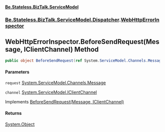 #### [Be.Stateless.BizTalk.ServiceModel](README.md 'README')
### [Be.Stateless.BizTalk.ServiceModel.Dispatcher](Be.Stateless.BizTalk.ServiceModel.Dispatcher.md 'Be.Stateless.BizTalk.ServiceModel.Dispatcher').[WebHttpErrorInspector](WebHttpErrorInspector.md 'Be.Stateless.BizTalk.ServiceModel.Dispatcher.WebHttpErrorInspector')

## WebHttpErrorInspector.BeforeSendRequest(Message, IClientChannel) Method

```csharp
public object BeforeSendRequest(ref System.ServiceModel.Channels.Message request, System.ServiceModel.IClientChannel channel);
```
#### Parameters

<a name='Be.Stateless.BizTalk.ServiceModel.Dispatcher.WebHttpErrorInspector.BeforeSendRequest(System.ServiceModel.Channels.Message,System.ServiceModel.IClientChannel).request'></a>

`request` [System.ServiceModel.Channels.Message](https://docs.microsoft.com/en-us/dotnet/api/System.ServiceModel.Channels.Message 'System.ServiceModel.Channels.Message')

<a name='Be.Stateless.BizTalk.ServiceModel.Dispatcher.WebHttpErrorInspector.BeforeSendRequest(System.ServiceModel.Channels.Message,System.ServiceModel.IClientChannel).channel'></a>

`channel` [System.ServiceModel.IClientChannel](https://docs.microsoft.com/en-us/dotnet/api/System.ServiceModel.IClientChannel 'System.ServiceModel.IClientChannel')

Implements [BeforeSendRequest(Message, IClientChannel)](https://docs.microsoft.com/en-us/dotnet/api/System.ServiceModel.Dispatcher.IClientMessageInspector.BeforeSendRequest#System_ServiceModel_Dispatcher_IClientMessageInspector_BeforeSendRequest_System_ServiceModel_Channels_Message@,System_ServiceModel_IClientChannel_ 'System.ServiceModel.Dispatcher.IClientMessageInspector.BeforeSendRequest(System.ServiceModel.Channels.Message@,System.ServiceModel.IClientChannel)')

#### Returns
[System.Object](https://docs.microsoft.com/en-us/dotnet/api/System.Object 'System.Object')